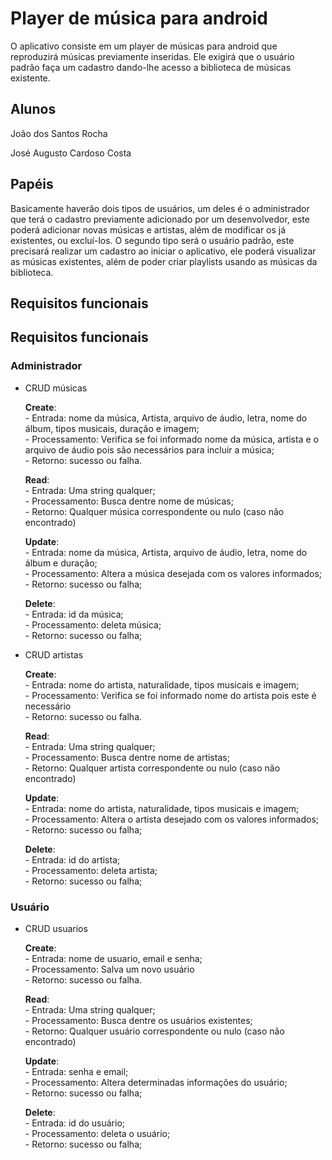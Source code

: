 # Player de música para android

<p>O aplicativo consiste em um player de músicas para android que reproduzirá músicas previamente inseridas. Ele exigirá que o usuário padrão faça um cadastro dando-lhe acesso a biblioteca de músicas existente.</p>

## Alunos
<p>João dos Santos Rocha</p>
<p>José Augusto Cardoso Costa</p>

## Papéis
<p>Basicamente haverão dois tipos de usuários, um deles é o administrador que terá o cadastro previamente adicionado por um desenvolvedor, este poderá adicionar novas músicas e artistas, além de modificar os já existentes, ou excluí-los. O segundo tipo será o usuário padrão, este precisará realizar um cadastro ao iniciar o aplicativo, ele poderá visualizar as músicas existentes, além de poder criar playlists usando as músicas da biblioteca.</p>

## Requisitos funcionais

## Requisitos funcionais
### Administrador
<ul>
  <li>CRUD músicas</li>
    <p><b>Create</b>: <br>
    - Entrada: nome da música, Artista, arquivo de áudio, letra, nome do álbum, tipos musicais, duração e imagem; <br>
    - Processamento: Verifica se foi informado nome da música, artista e o arquivo de áudio pois são necessários para incluir a música; <br>
    - Retorno: sucesso ou falha.<br>
    </p>
    <p><b>Read</b>: <br>
    - Entrada: Uma string qualquer; <br>
    - Processamento: Busca dentre nome de músicas; <br>
    - Retorno: Qualquer música correspondente ou nulo (caso não encontrado)
    </p>
    <p><b>Update</b>: <br>
    - Entrada: nome da música, Artista, arquivo de áudio, letra, nome do álbum e duração; <br>
    - Processamento: Altera a música desejada com os valores informados; <br>
    - Retorno: sucesso ou falha;
    </p>
    <p><b>Delete</b>: <br>
    - Entrada: id da música; <br>
    - Processamento: deleta música; <br>
    - Retorno: sucesso ou falha;
    </p>
  <li>CRUD artistas</li>
    <p><b>Create</b>: <br>
    - Entrada: nome do artista, naturalidade, tipos musicais e imagem; <br>
    - Processamento: Verifica se foi informado nome do artista pois este é necessário <br>
    - Retorno: sucesso ou falha.<br>
    </p>
    <p><b>Read</b>: <br>
    - Entrada: Uma string qualquer; <br>
    - Processamento: Busca dentre nome de artistas; <br>
    - Retorno: Qualquer artista correspondente ou nulo (caso não encontrado)
    </p>
    <p><b>Update</b>: <br>
    - Entrada: nome do artista, naturalidade, tipos musicais e imagem; <br>
    - Processamento: Altera o artista desejado com os valores informados; <br>
    - Retorno: sucesso ou falha;
    </p>
    <p><b>Delete</b>: <br>
    - Entrada: id do artista; <br>
    - Processamento: deleta artista; <br>
    - Retorno: sucesso ou falha;
    </p>
</ul>

### Usuário
<ul>
  <li>CRUD usuarios</li>
    <p><b>Create</b>: <br>
    - Entrada: nome de usuario, email e senha; <br>
    - Processamento: Salva um novo usuário <br>
    - Retorno: sucesso ou falha.<br>
    </p>
    <p><b>Read</b>: <br>
    - Entrada: Uma string qualquer; <br>
    - Processamento: Busca dentre os usuários existentes; <br>
    - Retorno: Qualquer usuário correspondente ou nulo (caso não encontrado)
    </p>
    <p><b>Update</b>: <br>
    - Entrada: senha e email; <br>
    - Processamento: Altera determinadas informações do usuário; <br>
    - Retorno: sucesso ou falha;
    </p>
    <p><b>Delete</b>: <br>
    - Entrada: id do usuário; <br>
    - Processamento: deleta o usuário; <br>
    - Retorno: sucesso ou falha;
    </p>
</ul>
</ul>

